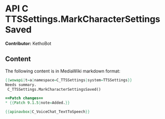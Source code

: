 # API C TTSSettings.MarkCharacterSettingsSaved

**Contributor:** KethoBot

## Content

The following content is in MediaWiki markdown format:

```mediawiki
{{wowapi|t=a|namespace=C_TTSSettings|system=TTSSettings}}
Needs summary.
 C_TTSSettings.MarkCharacterSettingsSaved()

==Patch changes==
* {{Patch 9.1.5|note=Added.}}

{{apinavbox|C_VoiceChat_TextToSpeech}}
```